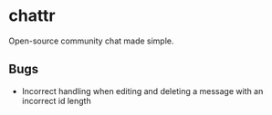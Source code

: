 # chattr
Open-source community chat made simple.

## Bugs
- Incorrect handling when editing and deleting a message with an incorrect id length
